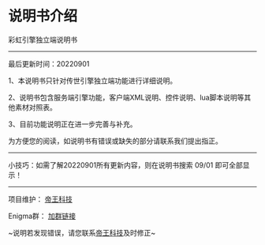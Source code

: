 # 说明书介绍

彩虹引擎独立端说明书

---

最后更新时间：20220901 

1、本说明书只针对传世引擎独立端功能进行详细说明。

2、说明书包含服务端引擎功能，客户端XML说明、控件说明、lua脚本说明等其他素材对照表。

3、目前功能说明正在进一步完善与补充。

为方便您的阅读，如说明书有错误或缺失的部分请联系我们提出指正。

---

小技巧：如需了解20220901所有更新内容，则在说明书搜索 09/01 即可全部显示！

---

项目维护： [帝王科技](https://www.dwkj.me)

Enigma群： [加群链接](/eghelp.md)

~说明若发现错误，请您联系[帝王科技](/about.md)及时修正~
